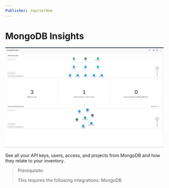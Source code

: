 ```yaml
---
Publisher: JupiterOne
---
```


# MongoDB Insights

![sample-screenshot](board.png)

See all your API keys, users, access, and projects from MongoDB and how they relate to your inventory.

> Prerequisite:
>
> This requires the following integrations: MongoDB
